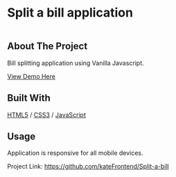 <div>
  <h1>Split a bill application</h1> 
  <img src="" alt="" width="auto">
</div>

<!-- ABOUT THE PROJECT -->
## About The Project
Bill splitting application using Vanilla Javascript.

  <p>
    <a href="https://split-bill-resto.glitch.me/">View Demo Here</a>
  </p>

## Built With

[HTML5](https://www.w3schools.com/html/) / [CSS3](https://www.w3schools.com/css/) / [JavaScript](https://www.w3schools.com/js/)
 
<!-- USAGE EXAMPLES -->
## Usage
<p>Application is responsive for all mobile devices.</p>

Project Link: https://github.com/kateFrontend/Split-a-bill
